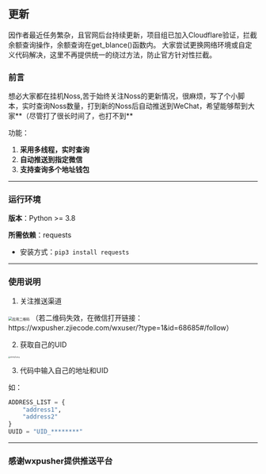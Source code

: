## 更新
因作者最近任务繁杂，且官网后台持续更新，项目组已加入Cloudflare验证，拦截余额查询操作，余额查询在get_blance()函数内。
大家尝试更换网络环境或自定义代码解决，这里不再提供统一的绕过方法，防止官方针对性拦截。

### 前言

想必大家都在挂机Noss,苦于始终关注Noss的更新情况，很麻烦，写了个小脚本，实时查询Noss数量，打到新的Noss后自动推送到WeChat，希望能够帮到大家**（尽管打了很长时间了，也打不到**

功能：

1. **采用多线程，实时查询**
2. **自动推送到指定微信**
3. **支持查询多个地址钱包**

---

### 运行环境

**版本**：Python >= 3.8

**所需依赖**：requests

- 安装方式：`pip3 install requests`

---
### 使用说明

1. 关注推送渠道

<img src="https://wxpusher.zjiecode.com/api/qrcode/Ilo2cJrgCotr2zvJcBmpNfI91vTjnLNh71HMuA4g3njsH8BktHperDljx3HTe3Vh.jpg" alt="应用二维码" style="zoom:50%;" />
（若二维码失效，在微信打开链接：https://wxpusher.zjiecode.com/wxuser/?type=1&id=68685#/follow）

2. 获取自己的UID

<img src="https://files.catbox.moe/e2chj3.png" alt="e2chj3.png" style="zoom: 25%;" />

3. 代码中输入自己的地址和UID

如：

```python
ADDRESS_LIST = {
    "address1",
    "address2"
}
UUID = "UID_********"
```

---

### 感谢wxpusher提供推送平台

